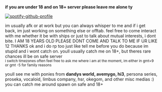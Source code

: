 <b>if you are under 18 and on 18+ server please leave me alone ty</b>


[![spotify-github-profile](https://spotify-github-profile.kittinanx.com/api/view?uid=04ky8vr4q89qstdzpbkjrmd18&cover_image=true&theme=natemoo-re&show_offline=true&background_color=121212&interchange=true&bar_color=53b14f&bar_color_cover=false)](https://github.com/kittinan/spotify-github-profile)


im usually afk or at work but you can always whisper to me and if i get back, im just working on something else or offtab. feel free to come interact with me whether it be with ships or just to talk about mutual interests, i dont bite. I AM 18 YEARS OLD PLEASE DONT COME AND TALK TO ME IF UR LIKE 12 THANKS ok and i do rp too just like tell me before you do because im stupid and i wont catch on. youll usually catch me on 18+, but theres rare chances ill be on safe server
<br><sub>i switch timezones often feel free to ask me where i am at the moment, im either in gmt+9 or gmt -5 for family reasons 

youll see me with ponies from <b>dandys world, avemygo, hi3</b>, persona series, proseka, vocaloid, limbus company, hsr, okegom, and other misc medias :) you can catch me around spawn on safe and 18+
